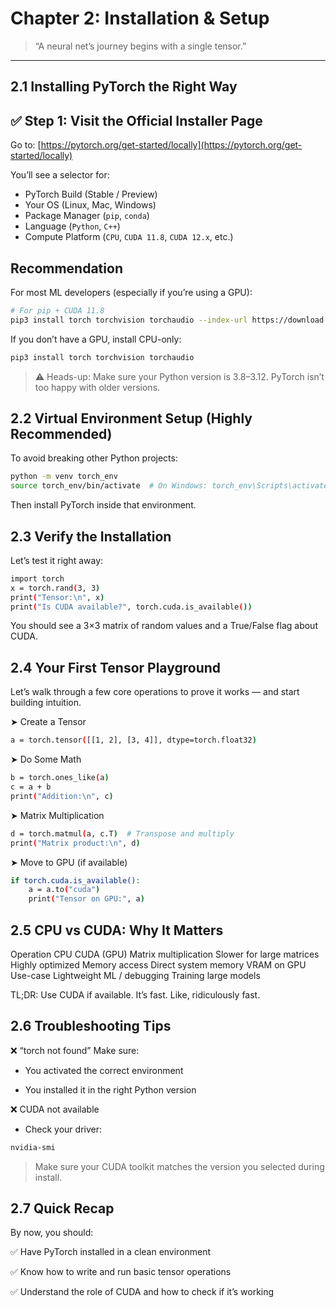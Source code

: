 # Chapter 2: Installation & Setup

> “A neural net’s journey begins with a single tensor.”

---

## 2.1 Installing PyTorch the Right Way

## ✅ Step 1: Visit the Official Installer Page

Go to: [https://pytorch.org/get-started/locally](https://pytorch.org/get-started/locally)

You’ll see a selector for:

- PyTorch Build (Stable / Preview)
- Your OS (Linux, Mac, Windows)
- Package Manager (`pip`, `conda`)
- Language (`Python`, `C++`)
- Compute Platform (`CPU`, `CUDA 11.8`, `CUDA 12.x`, etc.)

## Recommendation

For most ML developers (especially if you’re using a GPU):

```bash
# For pip + CUDA 11.8
pip3 install torch torchvision torchaudio --index-url https://download.pytorch.org/whl/cu118
```
If you don’t have a GPU, install CPU-only:

```bash
pip3 install torch torchvision torchaudio
```
> ⚠️ Heads-up: Make sure your Python version is 3.8–3.12. PyTorch isn’t too happy with older versions.

## 2.2 Virtual Environment Setup (Highly Recommended)

To avoid breaking other Python projects:
```bash
python -m venv torch_env
source torch_env/bin/activate  # On Windows: torch_env\Scripts\activate
```
Then install PyTorch inside that environment.

## 2.3 Verify the Installation

Let’s test it right away:
```bash
import torch
x = torch.rand(3, 3)
print("Tensor:\n", x)
print("Is CUDA available?", torch.cuda.is_available())
```
You should see a 3×3 matrix of random values and a True/False flag about CUDA.

##  2.4 Your First Tensor Playground

Let’s walk through a few core operations to prove it works — and start building intuition.

➤ Create a Tensor
```bash
a = torch.tensor([[1, 2], [3, 4]], dtype=torch.float32)
```
➤ Do Some Math
```bash
b = torch.ones_like(a)
c = a + b
print("Addition:\n", c)
```
➤ Matrix Multiplication
```bash
d = torch.matmul(a, c.T)  # Transpose and multiply
print("Matrix product:\n", d)
```
➤ Move to GPU (if available)
```bash
if torch.cuda.is_available():
    a = a.to("cuda")
    print("Tensor on GPU:", a)
```

## 2.5 CPU vs CUDA: Why It Matters

Operation	CPU	CUDA (GPU)
Matrix multiplication	Slower for large matrices	Highly optimized
Memory access	Direct system memory	VRAM on GPU
Use-case	Lightweight ML / debugging	Training large models

TL;DR: Use CUDA if available. It’s fast. Like, ridiculously fast.

## 2.6 Troubleshooting Tips

❌ “torch not found”
Make sure:

 - You activated the correct environment

 - You installed it in the right Python version

❌ CUDA not available
 - Check your driver:
```bash
nvidia-smi
```
> Make sure your CUDA toolkit matches the version you selected during install.

##  2.7 Quick Recap
By now, you should:

✅ Have PyTorch installed in a clean environment

✅ Know how to write and run basic tensor operations

✅ Understand the role of CUDA and how to check if it’s working